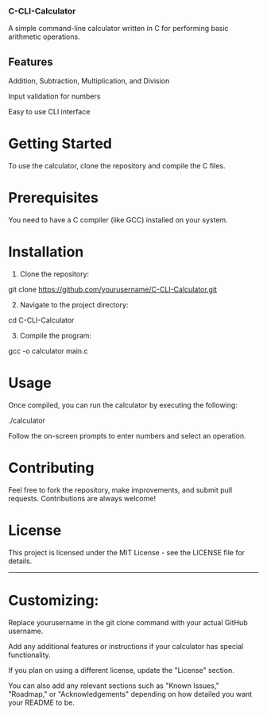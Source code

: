 
### C-CLI-Calculator

A simple command-line calculator written in C for performing basic arithmetic operations.

## Features

Addition, Subtraction, Multiplication, and Division

Input validation for numbers

Easy to use CLI interface


# Getting Started

To use the calculator, clone the repository and compile the C files.

# Prerequisites

You need to have a C compiler (like GCC) installed on your system.

# Installation

1. Clone the repository:

git clone https://github.com/yourusername/C-CLI-Calculator.git


2. Navigate to the project directory:

cd C-CLI-Calculator


3. Compile the program:

gcc -o calculator main.c



# Usage

Once compiled, you can run the calculator by executing the following:

./calculator

Follow the on-screen prompts to enter numbers and select an operation.

# Contributing

Feel free to fork the repository, make improvements, and submit pull requests. Contributions are always welcome!

# License

This project is licensed under the MIT License - see the LICENSE file for details.


---

# Customizing:

Replace yourusername in the git clone command with your actual GitHub username.

Add any additional features or instructions if your calculator has special functionality.

If you plan on using a different license, update the "License" section.


You can also add any relevant sections such as "Known Issues," "Roadmap," or "Acknowledgements" depending on how detailed you want your README to be.
